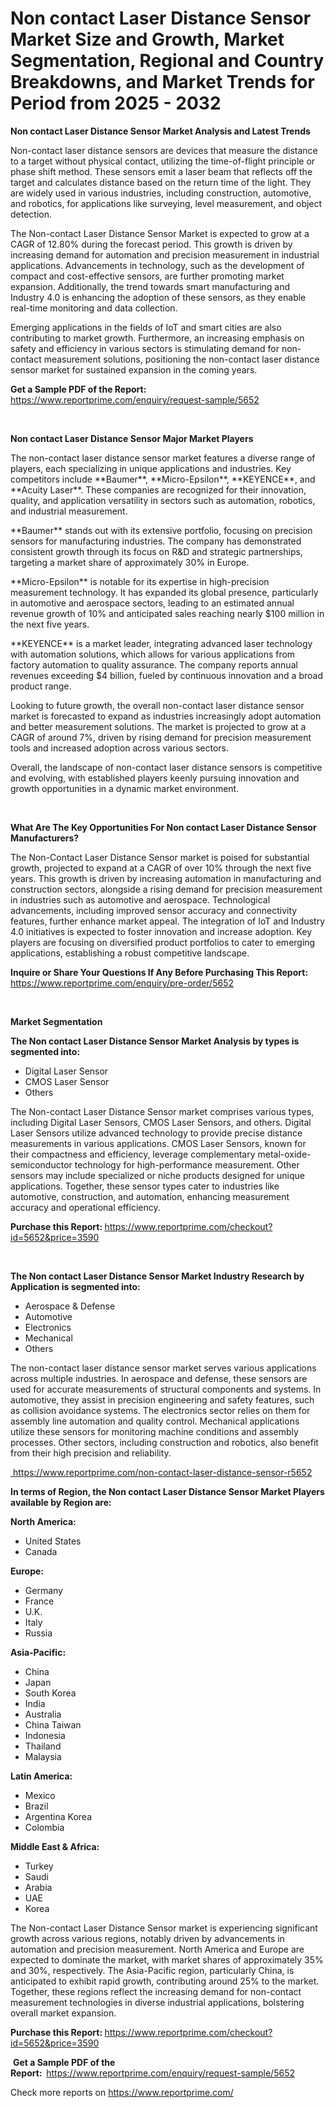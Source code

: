 <p><h1>Non contact Laser Distance Sensor Market Size and Growth, Market Segmentation, Regional and Country Breakdowns, and Market Trends for Period from 2025 -  2032</h1></p><p><strong>Non contact Laser Distance Sensor Market Analysis and Latest Trends</strong></p>
<p><p>Non-contact laser distance sensors are devices that measure the distance to a target without physical contact, utilizing the time-of-flight principle or phase shift method. These sensors emit a laser beam that reflects off the target and calculates distance based on the return time of the light. They are widely used in various industries, including construction, automotive, and robotics, for applications like surveying, level measurement, and object detection.</p><p>The Non-contact Laser Distance Sensor Market is expected to grow at a CAGR of 12.80% during the forecast period. This growth is driven by increasing demand for automation and precision measurement in industrial applications. Advancements in technology, such as the development of compact and cost-effective sensors, are further promoting market expansion. Additionally, the trend towards smart manufacturing and Industry 4.0 is enhancing the adoption of these sensors, as they enable real-time monitoring and data collection.</p><p>Emerging applications in the fields of IoT and smart cities are also contributing to market growth. Furthermore, an increasing emphasis on safety and efficiency in various sectors is stimulating demand for non-contact measurement solutions, positioning the non-contact laser distance sensor market for sustained expansion in the coming years.</p></p>
<p><strong>Get a Sample PDF of the Report:&nbsp;</strong> <a href="https://www.reportprime.com/enquiry/request-sample/5652?utm_campaign=3133&utm_medium=2&utm_source=Github&utm_content=ia&utm_term=19032025&utm_id=non-contact-laser-distance-sensor">https://www.reportprime.com/enquiry/request-sample/5652</a></p>
<p>&nbsp;</p>
<p><strong>Non contact Laser Distance Sensor Major Market Players</strong></p>
<p><p>The non-contact laser distance sensor market features a diverse range of players, each specializing in unique applications and industries. Key competitors include **Baumer**, **Micro-Epsilon**, **KEYENCE**, and **Acuity Laser**. These companies are recognized for their innovation, quality, and application versatility in sectors such as automation, robotics, and industrial measurement.</p><p>**Baumer** stands out with its extensive portfolio, focusing on precision sensors for manufacturing industries. The company has demonstrated consistent growth through its focus on R&D and strategic partnerships, targeting a market share of approximately 30% in Europe. </p><p>**Micro-Epsilon** is notable for its expertise in high-precision measurement technology. It has expanded its global presence, particularly in automotive and aerospace sectors, leading to an estimated annual revenue growth of 10% and anticipated sales reaching nearly $100 million in the next five years.</p><p>**KEYENCE** is a market leader, integrating advanced laser technology with automation solutions, which allows for various applications from factory automation to quality assurance. The company reports annual revenues exceeding $4 billion, fueled by continuous innovation and a broad product range.</p><p>Looking to future growth, the overall non-contact laser distance sensor market is forecasted to expand as industries increasingly adopt automation and better measurement solutions. The market is projected to grow at a CAGR of around 7%, driven by rising demand for precision measurement tools and increased adoption across various sectors.</p><p>Overall, the landscape of non-contact laser distance sensors is competitive and evolving, with established players keenly pursuing innovation and growth opportunities in a dynamic market environment.</p></p>
<p>&nbsp;</p>
<p><strong>What Are The Key Opportunities For Non contact Laser Distance Sensor Manufacturers?</strong></p>
<p><p>The Non-Contact Laser Distance Sensor market is poised for substantial growth, projected to expand at a CAGR of over 10% through the next five years. This growth is driven by increasing automation in manufacturing and construction sectors, alongside a rising demand for precision measurement in industries such as automotive and aerospace. Technological advancements, including improved sensor accuracy and connectivity features, further enhance market appeal. The integration of IoT and Industry 4.0 initiatives is expected to foster innovation and increase adoption. Key players are focusing on diversified product portfolios to cater to emerging applications, establishing a robust competitive landscape.</p></p>
<p><strong>Inquire or Share Your Questions If Any Before Purchasing This Report:</strong> <a href="https://www.reportprime.com/enquiry/pre-order/5652?utm_campaign=3133&utm_medium=2&utm_source=Github&utm_content=ia&utm_term=19032025&utm_id=non-contact-laser-distance-sensor">https://www.reportprime.com/enquiry/pre-order/5652</a></p>
<p>&nbsp;</p>
<p><strong>Market Segmentation</strong></p>
<p><strong>The Non contact Laser Distance Sensor Market Analysis by types is segmented into:</strong></p>
<p><ul><li>Digital Laser Sensor</li><li>CMOS Laser Sensor</li><li>Others</li></ul></p>
<p><p>The Non-contact Laser Distance Sensor market comprises various types, including Digital Laser Sensors, CMOS Laser Sensors, and others. Digital Laser Sensors utilize advanced technology to provide precise distance measurements in various applications. CMOS Laser Sensors, known for their compactness and efficiency, leverage complementary metal-oxide-semiconductor technology for high-performance measurement. Other sensors may include specialized or niche products designed for unique applications. Together, these sensor types cater to industries like automotive, construction, and automation, enhancing measurement accuracy and operational efficiency.</p></p>
<p><strong>Purchase this Report:&nbsp;</strong><a href="https://www.reportprime.com/checkout?id=5652&price=3590&utm_campaign=3133&utm_medium=2&utm_source=Github&utm_content=ia&utm_term=19032025&utm_id=non-contact-laser-distance-sensor">https://www.reportprime.com/checkout?id=5652&price=3590</a></p>
<p>&nbsp;</p>
<p><strong>The Non contact Laser Distance Sensor Market Industry Research by Application is segmented into:</strong></p>
<p><ul><li>Aerospace & Defense</li><li>Automotive</li><li>Electronics</li><li>Mechanical</li><li>Others</li></ul></p>
<p><p>The non-contact laser distance sensor market serves various applications across multiple industries. In aerospace and defense, these sensors are used for accurate measurements of structural components and systems. In automotive, they assist in precision engineering and safety features, such as collision avoidance systems. The electronics sector relies on them for assembly line automation and quality control. Mechanical applications utilize these sensors for monitoring machine conditions and assembly processes. Other sectors, including construction and robotics, also benefit from their high precision and reliability.</p></p>
<p><a href="https://www.reportprime.com/non-contact-laser-distance-sensor-r5652?utm_campaign=3133&utm_medium=2&utm_source=Github&utm_content=ia&utm_term=19032025&utm_id=non-contact-laser-distance-sensor">&nbsp;https://www.reportprime.com/non-contact-laser-distance-sensor-r5652</a></p>
<p><strong>In terms of Region, the Non contact Laser Distance Sensor Market Players available by Region are:</strong></p>
<p>
    <p> <strong> North America: </strong>
        <ul>
            <li>United States</li>
            <li>Canada</li>
        </ul>
        </p> 
    <p> <strong> Europe: </strong>
        <ul>
            <li>Germany</li>
            <li>France</li>
            <li>U.K.</li>
            <li>Italy</li>
            <li>Russia</li>
        </ul>
        </p> 
    <p> <strong> Asia-Pacific: </strong>
        <ul>
            <li>China</li>
            <li>Japan</li>
            <li>South Korea</li>
            <li>India</li>
            <li>Australia</li>
            <li>China Taiwan</li>
            <li>Indonesia</li>
            <li>Thailand</li>
            <li>Malaysia</li>
        </ul>
        </p> 
    <p> <strong> Latin America: </strong>
        <ul>
            <li>Mexico</li>
            <li>Brazil</li>
            <li>Argentina Korea</li>
            <li>Colombia</li>
        </ul>
        </p> 
    <p> <strong> Middle East & Africa: </strong>
        <ul>
            <li>Turkey</li>
            <li>Saudi</li>
            <li>Arabia</li>
            <li>UAE</li>
            <li>Korea</li>
        </ul>
    </p>
    </p>
<p><p>The Non-contact Laser Distance Sensor market is experiencing significant growth across various regions, notably driven by advancements in automation and precision measurement. North America and Europe are expected to dominate the market, with market shares of approximately 35% and 30%, respectively. The Asia-Pacific region, particularly China, is anticipated to exhibit rapid growth, contributing around 25% to the market. Together, these regions reflect the increasing demand for non-contact measurement technologies in diverse industrial applications, bolstering overall market expansion.</p></p>
<p><strong>Purchase this Report: </strong><a href="https://www.reportprime.com/checkout?id=5652&price=3590&utm_campaign=3133&utm_medium=2&utm_source=Github&utm_content=ia&utm_term=19032025&utm_id=non-contact-laser-distance-sensor">https://www.reportprime.com/checkout?id=5652&price=3590</a></p>
<p>&nbsp;<strong>Get a Sample PDF of the Report:&nbsp;&nbsp;</strong><a href="https://www.reportprime.com/enquiry/request-sample/5652?utm_campaign=3133&utm_medium=2&utm_source=Github&utm_content=ia&utm_term=19032025&utm_id=non-contact-laser-distance-sensor">https://www.reportprime.com/enquiry/request-sample/5652</a></p>
<p><strong></strong></p>
<p>Check more reports on <a href="https://www.reportprime.com/?utm_campaign=3133&utm_medium=2&utm_source=Github&utm_content=ia&utm_term=19032025&utm_id=non-contact-laser-distance-sensor">https://www.reportprime.com/</a></p>